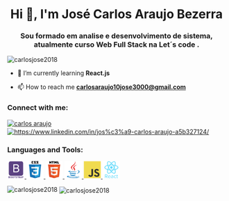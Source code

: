 
<h1 align="center">Hi 👋, I'm José Carlos Araujo Bezerra</h1>
<h3 align="center">Sou formado em analise e desenvolvimento de sistema, atualmente curso Web Full Stack na Let´s code .</h3>

<p align="left"> <img src="https://komarev.com/ghpvc/?username=carlosjose2018&label=Profile%20views&color=0e75b6&style=flat" alt="carlosjose2018" /> </p>

- 🌱 I’m currently learning **React.js**

- 📫 How to reach me **carlosaraujo10jose3000@gmail.com**

<h3 align="left">Connect with me:</h3>
<p align="left">
<a href="https://dev.to/carlos araujo" target="blank"><img align="center" src="https://cdn.jsdelivr.net/npm/simple-icons@3.0.1/icons/dev-dot-to.svg" alt="carlos araujo" height="30" width="40" /></a>
<a href="https://linkedin.com/in/https://www.linkedin.com/in/jos%c3%a9-carlos-araujo-a5b327124/" target="blank"><img align="center" src="https://raw.githubusercontent.com/rahuldkjain/github-profile-readme-generator/master/src/images/icons/Social/linked-in-alt.svg" alt="https://www.linkedin.com/in/jos%c3%a9-carlos-araujo-a5b327124/" height="30" width="40" /></a>
</p>

<h3 align="left">Languages and Tools:</h3>
<p align="left"> <a href="https://getbootstrap.com" target="_blank"> <img src="https://raw.githubusercontent.com/devicons/devicon/master/icons/bootstrap/bootstrap-plain-wordmark.svg" alt="bootstrap" width="40" height="40"/> </a> <a href="https://www.w3schools.com/css/" target="_blank"> <img src="https://raw.githubusercontent.com/devicons/devicon/master/icons/css3/css3-original-wordmark.svg" alt="css3" width="40" height="40"/> </a> <a href="https://www.w3.org/html/" target="_blank"> <img src="https://raw.githubusercontent.com/devicons/devicon/master/icons/html5/html5-original-wordmark.svg" alt="html5" width="40" height="40"/> </a> <a href="https://www.java.com" target="_blank"> <img src="https://raw.githubusercontent.com/devicons/devicon/master/icons/java/java-original.svg" alt="java" width="40" height="40"/> </a> <a href="https://developer.mozilla.org/en-US/docs/Web/JavaScript" target="_blank"> <img src="https://raw.githubusercontent.com/devicons/devicon/master/icons/javascript/javascript-original.svg" alt="javascript" width="40" height="40"/> </a> <a href="https://reactjs.org/" target="_blank"> <img src="https://raw.githubusercontent.com/devicons/devicon/master/icons/react/react-original-wordmark.svg" alt="react" width="40" height="40"/> </a> </p>

<p><img align="left" src="https://github-readme-stats.vercel.app/api/top-langs?username=carlosjose2018&show_icons=true&locale=en&layout=compact" alt="carlosjose2018" /></p>

<p>&nbsp;<img align="center" src="https://github-readme-stats.vercel.app/api?username=carlosjose2018&show_icons=true&locale=en" alt="carlosjose2018" /></p>

